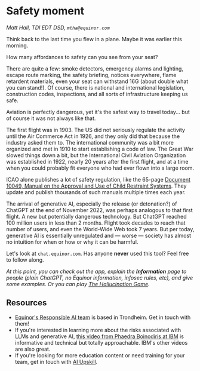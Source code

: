 # Safety moment

_Matt Hall, TDI EDT DSD, `mtha@equinor.com`_

Think back to the last time you flew in a plane. Maybe it was earlier this morning.

How many affordances to safety can you see from your seat?

There are quite a few: smoke detectors, emergency alarms and lighting, escape route marking, the safety briefing, notices everywhere, flame retardent materials, even your seat can withstand 16G (about double what you can stand!). Of course, there is national and international legislation, construction codes, inspections, and all sorts of infrastructure keeping us safe.

Aviation is perfectly dangerous, yet it's the safest way to travel today... but of course it was not always like that.

The first flight was in 1903. The US did not seriously regulate the activity until the Air Commerce Act in 1926, and they only did that because the industry asked them to. The international community was a bit more organized and met in 1910 to start establishing a code of law. The Great War slowed things down a bit, but the International Civil Aviation Organization was established in 1922, nearly 20 years after the first flight, and at a time when you could probably fit everyone who had ever flown into a large room. 

ICAO alone publishes a lot of safety regulation, like the 65-page [Document 10049, Manual on the Approval and Use of Child Restraint Systems](https://d3n8a8pro7vhmx.cloudfront.net/afacwa/pages/2302/attachments/original/1532020664/10049_Manual_on_use_of_CRS_english_final.pdf?1532020664). They update and publish thousands of such manuals multiple times each year.

The arrival of generative AI, especially the release (or detonation?) of ChatGPT at the end of November 2022, was perhaps analogous to that first flight. A new but potentially dangerous technology. But ChatGPT reached 100 million users in less than 2 months. Flight took decades to reach that number of users, and even the World-Wide Web took 7 years. But per today, generative AI is essentially unregulated and &mdash; worse &mdash; society has almost no intuition for when or how or why it can be harmful.

Let's look at `chat.equinor.com`. Has anyone **never** used this tool? Feel free to follow along.

_At this point, you can check out the app, explain the **Information** page to people (plain ChatGPT, no Equinor information, infosec rules, etc), and give some examples. Or you can play [The Hallucination Game](./hallucination-game.md)._


## Resources

- [Equinor's Responsible AI team](https://statoilsrm.sharepoint.com/sites/ResponsibleAI2) is based in Trondheim. Get in touch with them!
- If you're interested in learning more about the risks associated with LLMs and generative AI, [this video from Phaedra Boinodiris at IBM](https://www.youtube.com/watch?v=r4kButlDLUc) is informative and technical but totally approachable. IBM's other videos are also great.
- If you're looking for more education content or need training for your team, get in touch with [AI Upskill](https://statoilsrm.sharepoint.com/sites/DigitalAcademy2/SitePages/AI-Upskill.aspx).
